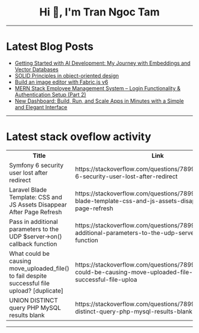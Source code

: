 <h1 align="center">Hi 👋, I'm Tran Ngoc Tam</h1>

---

# Latest Blog Posts 
<!-- BLOG-POST-LIST:START -->
- [Getting Started with AI Development: My Journey with Embeddings and Vector Databases](https://dev.to/bolajibolajoko51/getting-started-with-ai-development-my-journey-with-embeddings-and-vector-databases-588g)
- [SOLID Principles in object-oriented design](https://dev.to/muzammilnm/solid-principles-in-object-oriented-design-37pg)
- [Build an image editor with Fabric.js v6](https://dev.to/logrocket/build-an-image-editor-with-fabricjs-v6-35n9)
- [MERN Stack Employee Management System – Login Functionality &amp; Authentication Setup &lpar;Part 2&rpar;](https://dev.to/m_yousaf/mern-stack-employee-management-system-login-functionality-authentication-setup-part-2-40f4)
- [New Dashboard: Build, Run, and Scale Apps in Minutes with a Simple and Elegant Interface](https://dev.to/koyeb/new-dashboard-build-run-and-scale-apps-in-minutes-with-a-simple-and-elegant-interface-4pjd)
<!-- BLOG-POST-LIST:END -->

---

# Latest stack oveflow activity
<table>
  <tr><th>Title</th><th>Link</th></tr>
  <!-- STACKOVERFLOW:START --><tr><td>Symfony 6 security user lost after redirect</td><td>https://stackoverflow.com/questions/78990961/symfony-6-security-user-lost-after-redirect</td></tr><tr><td>Laravel Blade Template: CSS and JS Assets Disappear After Page Refresh</td><td>https://stackoverflow.com/questions/78990918/laravel-blade-template-css-and-js-assets-disappear-after-page-refresh</td></tr><tr><td>Pass in additional parameters to the UDP $server-&gt;on&lpar;&rpar; callback function</td><td>https://stackoverflow.com/questions/78990860/pass-in-additional-parameters-to-the-udp-server-on-callback-function</td></tr><tr><td>What could be causing move_uploaded_file&lpar;&rpar; to fail despite successful file upload? [duplicate]</td><td>https://stackoverflow.com/questions/78990759/what-could-be-causing-move-uploaded-file-to-fail-despite-successful-file-uploa</td></tr><tr><td>UNION DISTINCT query PHP MySQL results blank</td><td>https://stackoverflow.com/questions/78990599/union-distinct-query-php-mysql-results-blank</td></tr><!-- STACKOVERFLOW:END -->
</table>

---


